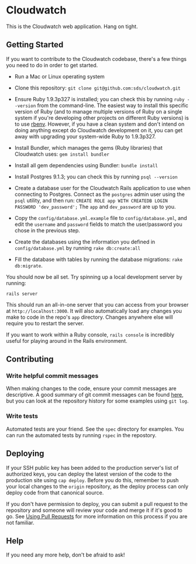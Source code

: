 # Cloudwatch

This is the Cloudwatch web application. Hang on tight.

## Getting Started

If you want to contribute to the Cloudwatch codebase, there's a few things you
need to do in order to get started.

  * Run a Mac or Linux operating system

  * Clone this repository: `git clone git@github.com:sds/cloudwatch.git`

  * Ensure Ruby 1.9.3p327 is installed; you can check this by running
    `ruby --version` from the command-line. The easiest way to install this
    specific version of Ruby (and to manage multiple versions of Ruby on a
    single system if you're developing other projects on different Ruby
    versions) is to use [rbenv](https://github.com/sstephenson/rbenv/).
    However, if you have a clean system and don't intend on doing anything
    except do Cloudwatch development on it, you can get away with upgrading
    your system-wide Ruby to 1.9.3p327.

  * Install Bundler, which manages the gems (Ruby libraries) that Cloudwatch
    uses: `gem install bundler`

  * Install all gem dependencies using Bundler: `bundle install`

  * Install Postgres 9.1.3; you can check this by running `psql --version`

  * Create a database user for the Cloudwatch Rails application to use when
    connecting to Postgres. Connect as the `postgres` admin user using the
    `psql` utility, and then run:
    `CREATE ROLE app WITH CREATEDB LOGIN PASSWORD 'dev_password';`
    The `app` and `dev_password` are up to you.

  * Copy the `config/database.yml.example` file to `config/database.yml`, and
    edit the `username` and `password` fields to match the user/password you
    chose in the previous step.

  * Create the databases using the information you defined in
    `config/database.yml` by running `rake db:create:all`

  * Fill the database with tables by running the database migrations:
    `rake db:migrate`.

You should now be all set. Try spinning up a local development server by
running:

    rails server

This should run an all-in-one server that you can access from your browser
at `http://localhost:3000`. It will also automatically load any changes
you make to code in the repo's `app` directory. Changes anywhere else will
require you to restart the server.

If you want to work within a Ruby console, `rails console` is incredibly
useful for playing around in the Rails environment.

## Contributing

### Write helpful commit messages

When making changes to the code, ensure your commit messages are descriptive.
A good summary of git commit messages can be found
[here](http://tbaggery.com/2008/04/19/a-note-about-git-commit-messages.html),
but you can look at the repository history for some examples using `git log`.

### Write tests

Automated tests are your friend. See the `spec` directory for examples.
You can run the automated tests by running `rspec` in the repostory.

## Deploying

If your SSH public key has been added to the production server's list of
authorized keys, you can deploy the latest version of the code to the
production site using `cap deploy`. Before you do this, remember to push
your local changes to the `origin` repository, as the deploy process can
only deploy code from that canonical source.

If you don't have permission to deploy, you can submit a pull request to
the repository and someone will review your code and merge it if it's good
to go.
See [Using Pull Requests](https://help.github.com/articles/using-pull-requests)
for more information on this process if you are not familiar.

## Help

If you need any more help, don't be afraid to ask!
